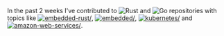 In the past 2 weeks I've contributed to ![Rust](https://img.shields.io/static/v1?label=&message=Rust&color=%23dea584) and ![Go](https://img.shields.io/static/v1?label=&message=Go&color=%2300ADD8) repositories with topics like <a href="https://github.com/topics/embedded-rust"><img src="https://img.shields.io/static/v1?label=&message=embedded-rust&color=blue" alt=embedded-rust/></a>, <a href="https://github.com/topics/embedded"><img src="https://img.shields.io/static/v1?label=&message=embedded&color=blue" alt=embedded/></a>, <a href="https://github.com/topics/kubernetes"><img src="https://img.shields.io/static/v1?label=&message=kubernetes&color=blue" alt=kubernetes/></a> and <a href="https://github.com/topics/amazon-web-services"><img src="https://img.shields.io/static/v1?label=&message=amazon-web-services&color=blue" alt=amazon-web-services/></a>.

